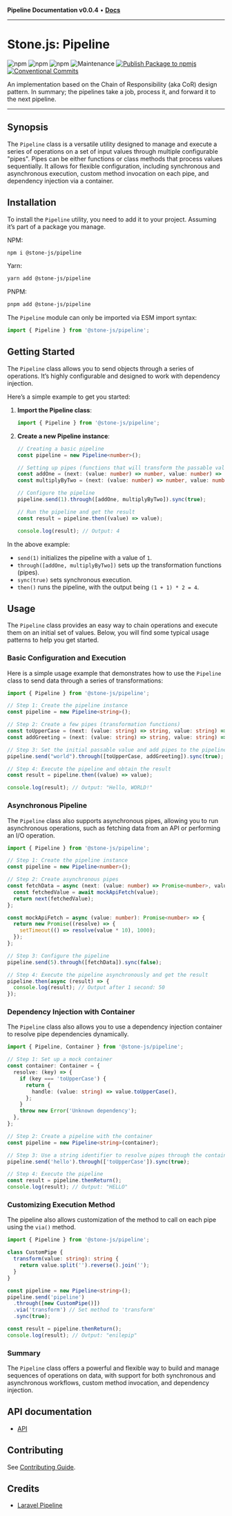**Pipeline Documentation v0.0.4** • [**Docs**](modules.md)

***

# Stone.js: Pipeline

![npm](https://img.shields.io/npm/l/@stone-js/pipeline)
![npm](https://img.shields.io/npm/v/@stone-js/pipeline)
![npm](https://img.shields.io/npm/dm/@stone-js/pipeline)
![Maintenance](https://img.shields.io/maintenance/yes/2024)
[![Publish Package to npmjs](https://github.com/stonemjs/pipeline/actions/workflows/release.yml/badge.svg)](https://github.com/stonemjs/pipeline/actions/workflows/release.yml)
[![Conventional Commits](https://img.shields.io/badge/Conventional%20Commits-1.0.0-yellow.svg)](https://conventionalcommits.org)

An implementation based on the Chain of Responsibility (aka CoR) design pattern.
In summary; the pipelines take a job, process it, and forward it to the next pipeline.

---

## Synopsis

The `Pipeline` class is a versatile utility designed to manage and execute a series of operations on a set of input values through multiple configurable "pipes". Pipes can be either functions or class methods that process values sequentially. It allows for flexible configuration, including synchronous and asynchronous execution, custom method invocation on each pipe, and dependency injection via a container.

## Installation

To install the `Pipeline` utility, you need to add it to your project. Assuming it’s part of a package you manage.

NPM:

```bash
npm i @stone-js/pipeline
```

Yarn:

```bash
yarn add @stone-js/pipeline
```

PNPM:

```bash
pnpm add @stone-js/pipeline
```

The `Pipeline` module can only be imported via ESM import syntax:

```typescript
import { Pipeline } from '@stone-js/pipeline';
```

## Getting Started

The `Pipeline` class allows you to send objects through a series of operations. It’s highly configurable and designed to work with dependency injection.

Here’s a simple example to get you started:

1. **Import the Pipeline class**:

   ```typescript
   import { Pipeline } from '@stone-js/pipeline';
   ```

2. **Create a new Pipeline instance**:

   ```typescript
   // Creating a basic pipeline
   const pipeline = new Pipeline<number>();
   
   // Setting up pipes (functions that will transform the passable value)
   const addOne = (next: (value: number) => number, value: number) => next(value + 1);
   const multiplyByTwo = (next: (value: number) => number, value: number) => next(value * 2);
   
   // Configure the pipeline
   pipeline.send(1).through([addOne, multiplyByTwo]).sync(true);
   
   // Run the pipeline and get the result
   const result = pipeline.then((value) => value); 
   
   console.log(result); // Output: 4
   ```

In the above example:
- `send(1)` initializes the pipeline with a value of `1`.
- `through([addOne, multiplyByTwo])` sets up the transformation functions (pipes).
- `sync(true)` sets synchronous execution.
- `then()` runs the pipeline, with the output being `(1 + 1) * 2 = 4`.

## Usage

The `Pipeline` class provides an easy way to chain operations and execute them on an initial set of values. Below, you will find some typical usage patterns to help you get started.

### Basic Configuration and Execution

Here is a simple usage example that demonstrates how to use the `Pipeline` class to send data through a series of transformations:

```typescript
import { Pipeline } from '@stone-js/pipeline';

// Step 1: Create the pipeline instance
const pipeline = new Pipeline<string>();

// Step 2: Create a few pipes (transformation functions)
const toUpperCase = (next: (value: string) => string, value: string) => next(value.toUpperCase());
const addGreeting = (next: (value: string) => string, value: string) => next(`Hello, ${value}!`);

// Step 3: Set the initial passable value and add pipes to the pipeline
pipeline.send("world").through([toUpperCase, addGreeting]).sync(true);

// Step 4: Execute the pipeline and obtain the result
const result = pipeline.then((value) => value);

console.log(result); // Output: "Hello, WORLD!"
```

### Asynchronous Pipeline

The `Pipeline` class also supports asynchronous pipes, allowing you to run asynchronous operations, such as fetching data from an API or performing an I/O operation.

```typescript
import { Pipeline } from '@stone-js/pipeline';

// Step 1: Create the pipeline instance
const pipeline = new Pipeline<number>();

// Step 2: Create asynchronous pipes
const fetchData = async (next: (value: number) => Promise<number>, value: number) => {
  const fetchedValue = await mockApiFetch(value);
  return next(fetchedValue);
};

const mockApiFetch = async (value: number): Promise<number> => {
  return new Promise((resolve) => {
    setTimeout(() => resolve(value * 10), 1000);
  });
};

// Step 3: Configure the pipeline
pipeline.send(5).through([fetchData]).sync(false);

// Step 4: Execute the pipeline asynchronously and get the result
pipeline.then(async (result) => {
  console.log(result); // Output after 1 second: 50
});
```

### Dependency Injection with Container

The `Pipeline` class also allows you to use a dependency injection container to resolve pipe dependencies dynamically.

```typescript
import { Pipeline, Container } from '@stone-js/pipeline';

// Step 1: Set up a mock container
const container: Container = {
  resolve: (key) => {
    if (key === 'toUpperCase') {
      return {
        handle: (value: string) => value.toUpperCase(),
      };
    }
    throw new Error('Unknown dependency');
  },
};

// Step 2: Create a pipeline with the container
const pipeline = new Pipeline<string>(container);

// Step 3: Use a string identifier to resolve pipes through the container
pipeline.send('hello').through(['toUpperCase']).sync(true);

// Step 4: Execute the pipeline
const result = pipeline.thenReturn();
console.log(result); // Output: "HELLO"
```

### Customizing Execution Method

The pipeline also allows customization of the method to call on each pipe using the `via()` method.

```typescript
import { Pipeline } from '@stone-js/pipeline';

class CustomPipe {
  transform(value: string): string {
    return value.split('').reverse().join('');
  }
}

const pipeline = new Pipeline<string>();
pipeline.send('pipeline')
  .through([new CustomPipe()])
  .via('transform') // Set method to 'transform'
  .sync(true);

const result = pipeline.thenReturn();
console.log(result); // Output: "enilepip"
```

### Summary

The `Pipeline` class offers a powerful and flexible way to build and manage sequences of operations on data, with support for both synchronous and asynchronous workflows, custom method invocation, and dependency injection.

## API documentation

- [API](https://github.com/stonemjs/pipeline/blob/main/docs/modules.md)

## Contributing

See [Contributing Guide](https://github.com/stonemjs/pipeline/blob/main/CONTRIBUTING.md).

## Credits
- [Laravel Pipeline](https://github.com/laravel/framework/blob/10.x/src/Illuminate/Pipeline/Pipeline.php)
